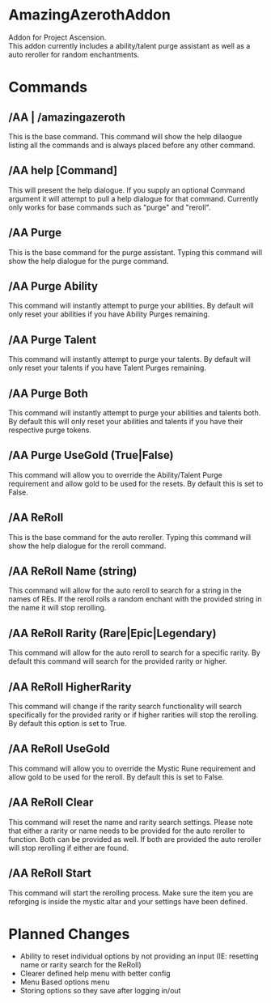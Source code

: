 # **AmazingAzerothAddon**
Addon for Project Ascension.<br>
This addon currently includes a ability/talent purge assistant as well as a auto reroller for random enchantments.<br>
# **Commands**
## /AA | /amazingazeroth
This is the base command. This command will show the help dilaogue listing all the commands and is always placed before any other command.
## /AA help [Command]
This will present the help dialogue. If you supply an optional Command argument it will attempt to pull a help dialogue for that command. Currently only works for base commands such as "purge" and "reroll".
## /AA Purge
This is the base command for the purge assistant. Typing this command will show the help dialogue for the purge command.
## /AA Purge Ability
This command will instantly attempt to purge your abilities. By default will only reset your abilities if you have Ability Purges remaining.
## /AA Purge Talent
This command will instantly attempt to purge your talents. By default will only reset your talents if you have Talent Purges remaining.
## /AA Purge Both
This command will instantly attempt to purge your abilities and talents both. By default this will only reset your abilities and talents if you have their respective purge tokens.
## /AA Purge UseGold (True|False)
This command will allow you to override the Ability/Talent Purge requirement and allow gold to be used for the resets. By default this is set to False.
## /AA ReRoll
This is the base command for the auto reroller. Typing this command will show the help dialogue for the reroll command.
## /AA ReRoll Name (string)
This command will allow for the auto reroll to search for a string in the names of REs. If the reroll rolls a random enchant with the provided string in the name it will stop rerolling.
## /AA ReRoll Rarity (Rare|Epic|Legendary)
This command will allow for the auto reroll to search for a specific rarity. By default this command will search for the provided rarity or higher.
## /AA ReRoll HigherRarity
This command will change if the rarity search functionality will search specifically for the provided rarity or if higher rarities will stop the rerolling. By default this option is set to True.
## /AA ReRoll UseGold
This command will allow you to override the Mystic Rune requirement and allow gold to be used for the reroll. By default this is set to False.
## /AA ReRoll Clear
This command will reset the name and rarity search settings. Please note that either a rarity or name needs to be provided for the auto reroller to function. Both can be provided as well. If both are provided the auto reroller will stop rerolling if either are found.
## /AA ReRoll Start
This command will start the rerolling process. Make sure the item you are reforging is inside the mystic altar and your settings have been defined.

# **Planned Changes**
* Ability to reset individual options by not providing an input (IE: resetting name or rarity search for the ReRoll)
* Clearer defined help menu with better config
* Menu Based options menu
* Storing options so they save after logging in/out
